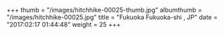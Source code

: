 +++
thumb = "/images/hitchhike-00025-thumb.jpg"
albumthumb = "/images/hitchhike-00025.jpg"
title = "Fukuoka Fukuoka-shi , JP"
date = "2017:02:17 01:44:48"
weight = 25
+++
